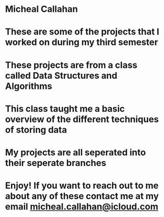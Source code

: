 # Micheal Callahan
# These are some of the projects that I worked on during my third semester
# These projects are from a class called Data Structures and Algorithms
# This class taught me a basic overview of the different techniques of storing data
# My projects are all seperated into their seperate branches
# Enjoy! If you want to reach out to me about any of these contact me at my email micheal.callahan@icloud.com